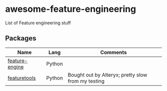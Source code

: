 # awesome-feature-engineering
List of Feature engineering stuff

## Packages

| Name                                                          | Lang   | Comments                                           |
|---------------------------------------------------------------|--------|----------------------------------------------------|
| [feature-engine](https://github.com/solegalli/feature_engine) | Python |                                                    |
| [featuretools](https://www.featuretools.com/)                 | Python | Bought out by Alteryx; pretty slow from my testing |

